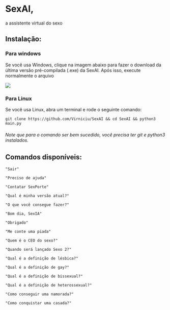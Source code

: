 # SexAI,
a assistente virtual do sexo

## Instalação:

### Para windows

Se você usa Windows, clique na imagem abaixo para fazer o download da última versão pré-compilada (.exe) da SexAI. Após isso, execute normalmente o arquivo 

<a href=https://github.com/Virniciu/SexAI/releases/latest/download/SexAI.exe><img id="im" src=https://user-images.githubusercontent.com/80495420/169607545-1471686b-93ee-4181-ae8c-39606e267a96.png></a>

### Para Linux

Se você usa Linux, abra um terminal e rode o seguinte comando:
```
git clone https://github.com/Virniciu/SexAI && cd SexAI && python3 main.py
```
###### *Note que para o comando ser bem sucedido, você precisa ter git e python3 instalados.*

## Comandos disponíveis:

```
"Sair"

"Preciso de ajuda"

"Contatar SexPorte"

"Qual é minha versão atual?"

"O que você consegue fazer?"

"Bom dia, SexIA"

"Obrigado"

"Me conte uma piada"

"Quem é o CEO do sexo?"

"Quando será lançado Sexo 2?"

"Qual é a definição de lésbica?"

"Qual é a definição de gay?"

"Qual é a definição de bissexual?"

"Qual é a definição de heterossexual?"

"Como conseguir uma namorada?"

"Como conquistar uma casada?"
```
